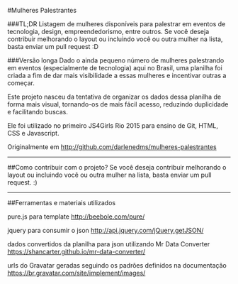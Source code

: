 #Mulheres Palestrantes

###TL;DR
Listagem de mulheres disponíveis para palestrar em eventos de tecnologia, design, empreendedorismo, entre outros.
Se você deseja contribuir melhorando o layout ou incluindo você ou outra mulher na lista, basta enviar um pull request :D

###Versão longa
Dado o ainda pequeno número de mulheres palestrando em eventos (especialmente de tecnologia) aqui no Brasil, uma planilha foi criada a fim de dar mais visibilidade a essas mulheres e incentivar outras a começar.

Este projeto nasceu da tentativa de organizar os dados dessa planilha de forma mais visual, tornando-os de mais fácil acesso, reduzindo duplicidade e facilitando buscas.

Ele foi utilizado no primeiro JS4Girls Rio 2015 para ensino de Git, HTML, CSS e Javascript.

Originalmente em http://github.com/darlenedms/mulheres-palestrantes

***

##Como contribuir com o projeto?
Se você deseja contribuir melhorando o layout ou incluindo você ou outra mulher na lista, basta enviar um pull request. :)
***

##Ferramentas e materiais utilizados


pure.js para template
http://beebole.com/pure/

jquery para consumir o json
http://api.jquery.com/jQuery.getJSON/

dados convertidos da planilha para json utilizando Mr Data Converter
https://shancarter.github.io/mr-data-converter/

urls do Gravatar geradas seguindo os padrões definidos na documentação
https://br.gravatar.com/site/implement/images/

